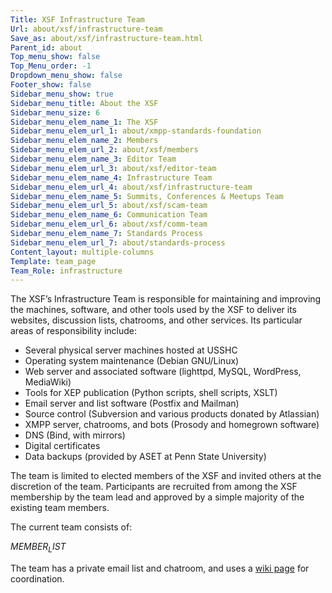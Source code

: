 ```yaml
---
Title: XSF Infrastructure Team
Url: about/xsf/infrastructure-team
Save_as: about/xsf/infrastructure-team.html
Parent_id: about
Top_menu_show: false
Top_Menu_order: -1
Dropdown_menu_show: false
Footer_show: false
Sidebar_menu_show: true
Sidebar_menu_title: About the XSF
Sidebar_menu_size: 6
Sidebar_menu_elem_name_1: The XSF
Sidebar_menu_elem_url_1: about/xmpp-standards-foundation
Sidebar_menu_elem_name_2: Members
Sidebar_menu_elem_url_2: about/xsf/members
Sidebar_menu_elem_name_3: Editor Team
Sidebar_menu_elem_url_3: about/xsf/editor-team
Sidebar_menu_elem_name_4: Infrastructure Team
Sidebar_menu_elem_url_4: about/xsf/infrastructure-team
Sidebar_menu_elem_name_5: Summits, Conferences & Meetups Team
Sidebar_menu_elem_url_5: about/xsf/scam-team
Sidebar_menu_elem_name_6: Communication Team
Sidebar_menu_elem_url_6: about/xsf/comm-team
Sidebar_menu_elem_name_7: Standards Process
Sidebar_menu_elem_url_7: about/standards-process
Content_layout: multiple-columns
Template: team_page
Team_Role: infrastructure
---
```


The XSF’s Infrastructure Team is responsible for maintaining and improving the machines, software, and other tools used by the XSF to deliver its websites, discussion lists, chatrooms, and other services. Its particular areas of responsibility include:

- Several physical server machines hosted at USSHC
- Operating system maintenance (Debian GNU/Linux)
- Web server and associated software (lighttpd, MySQL, WordPress, MediaWiki)
- Tools for XEP publication (Python scripts, shell scripts, XSLT)
- Email server and list software (Postfix and Mailman)
- Source control (Subversion and various products donated by Atlassian)
- XMPP server, chatrooms, and bots (Prosody and homegrown software)
- DNS (Bind, with mirrors)
- Digital certificates
- Data backups (provided by ASET at Penn State University)

The team is limited to elected members of the XSF and invited others at the discretion of the team. Participants are recruited from among the XSF membership by the team lead and approved by a simple majority of the existing team members.

The current team consists of:

$MEMBER_LIST$

The team has a private email list and chatroom, and uses a [wiki page](http://wiki.xmpp.org/web/XSF_Infrastructure) for coordination.
